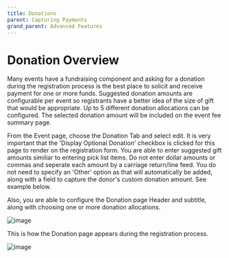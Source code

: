 ```yaml
---
title: Donations
parent: Capturing Payments
grand_parent: Advanced Features
---
```


# Donation Overview

Many events have a fundraising component and asking for a donation during the registration process is the best place to solicit and receive payment for one or more funds.   Suggested donation amounts are configurable per event so registrants have a better idea of the size of gift that would be appropriate.  Up to 5 different donation allocations can be configured.   The selected donation amount will be included on the event fee summary page.

From the Event page, choose the Donation Tab and select edit.  It is very important that the 'Display Optional Donation' checkbox is clicked for this page to render on the registration form.  You are able to enter suggested gift amounts similiar to entering pick list items.   Do not enter dollar amounts or commas and seperate each amount by a carriage return/line feed.   You do not need to specify an 'Other' option as that will automatically be added, along with a field to capture the donor's custom donation amount.  See example below.

Also, you are able to configure the Donation page Header and subtitle, along with choosing one or more donation allocations.

![image](https://user-images.githubusercontent.com/78053901/195666628-afeccb83-a522-4f52-8491-a6e8ae555f45.png)

This is how the Donation page appears during the registration process.

![image](https://user-images.githubusercontent.com/78053901/195671385-3e0afc76-a712-4e23-a267-ea54d1736fdc.png)


